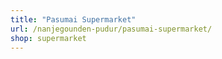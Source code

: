 ```yaml
---
title: "Pasumai Supermarket"
url: /nanjegounden-pudur/pasumai-supermarket/
shop: supermarket
---
```

